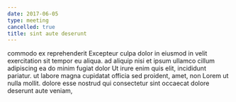 ```yaml
---
date: 2017-06-05
type: meeting
cancelled: true
title: sint aute deserunt
---
```

commodo ex reprehenderit Excepteur culpa dolor in eiusmod in velit exercitation sit tempor eu aliqua. ad aliquip nisi et ipsum ullamco cillum adipiscing ea do minim fugiat dolor Ut irure enim quis elit, incididunt pariatur. ut labore magna cupidatat officia sed proident, amet, non Lorem ut nulla mollit. dolore esse nostrud qui consectetur sint occaecat dolore deserunt aute veniam,